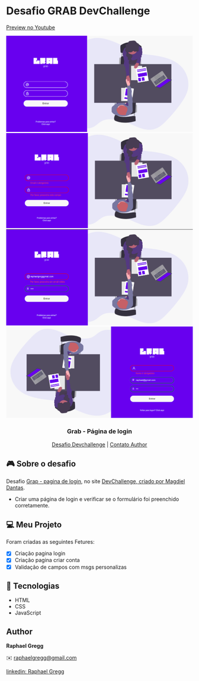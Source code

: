 # Desafio GRAB DevChallenge

[Preview no Youtube](https://www.youtube.com/watch?v=psTuLDxRp4E)

<p align="center">
  <div style="display:flex, padding: 10px">
  <img src="./.github/grab1.png" alt="Logo" width="550">
  <img src="./.github/grab2.png" alt="Logo" width="550">
  <img src="./.github/grab3.png" alt="Logo" width="550"> 
  <img src="./.github/grab-signup.png" alt="Logo" width="550"> 
  </div>
  <h3 align="center">Grab - Página de login</h3>
</p>
<p align="center">
  <a href="https://github.com/magdielndantas/grab-pagina-de-login">Desafio Devchallenge</a> | 
  <a href="https://www.linkedin.com/in/magdielndantas/">Contato Author</a>
</p>

## 🎮 Sobre o desafio
Desafio <a href="https://devchallenge.com.br/challenges/5f261924ecb9243236c05385/details">Grap - pagina de login</a>, no site <a href="https://devchallenge.com.br/">DevChallenge</s>, criado por <a href="https://www.linkedin.com/in/magdielndantas/">Magdiel Dantas</a>.

  * Criar uma página de login e verificar se o formulário foi preenchido corretamente.

## 💻 Meu Projeto
Foram criadas as seguintes Fetures:
* [X] Criação pagina login
* [X] Criação pagina criar conta
* [X] Validação de campos com msgs personalizas

## 🚀 Tecnologias

- HTML
- CSS
- JavaScript

## Author
**Raphael Gregg**
<p>
✉️ <a href="tomail:raphaelgregg@gmail.com">raphaelgregg@gmail.com</a>
</p>

<p>
<a href="https://www.linkedin.com/in/raphaelgregg/">linkedin: Raphael Gregg</a>
</p>

